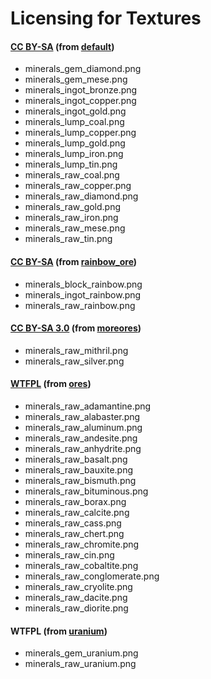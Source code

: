 # Licensing for Textures


#### [CC BY-SA][lic.default] (from [default][])
- minerals_gem_diamond.png
- minerals_gem_mese.png
- minerals_ingot_bronze.png
- minerals_ingot_copper.png
- minerals_ingot_gold.png
- minerals_lump_coal.png
- minerals_lump_copper.png
- minerals_lump_gold.png
- minerals_lump_iron.png
- minerals_lump_tin.png
- minerals_raw_coal.png
- minerals_raw_copper.png
- minerals_raw_diamond.png
- minerals_raw_gold.png
- minerals_raw_iron.png
- minerals_raw_mese.png
- minerals_raw_tin.png

#### [CC BY-SA][lic.rainbow_ore] (from [rainbow_ore][])
- minerals_block_rainbow.png
- minerals_ingot_rainbow.png
- minerals_raw_rainbow.png

#### [CC BY-SA 3.0][lic.moreores] (from [moreores][])
- minerals_raw_mithril.png
- minerals_raw_silver.png

#### [WTFPL][lic.ores] (from [ores][])
- minerals_raw_adamantine.png
- minerals_raw_alabaster.png
- minerals_raw_aluminum.png
- minerals_raw_andesite.png
- minerals_raw_anhydrite.png
- minerals_raw_basalt.png
- minerals_raw_bauxite.png
- minerals_raw_bismuth.png
- minerals_raw_bituminous.png
- minerals_raw_borax.png
- minerals_raw_calcite.png
- minerals_raw_cass.png
- minerals_raw_chert.png
- minerals_raw_chromite.png
- minerals_raw_cin.png
- minerals_raw_cobaltite.png
- minerals_raw_conglomerate.png
- minerals_raw_cryolite.png
- minerals_raw_dacite.png
- minerals_raw_diorite.png

#### WTFPL (from [uranium][])
- minerals_gem_uranium.png
- minerals_raw_uranium.png


[default]: https://github.com/minetest/minetest_game/tree/master/mods/default
[moreores]: https://forum.minetest.net/viewtopic.php?t=549
[ores]: http://forum.freeminer.org/threads/ores-mod-wip-0-8-ores.98
[rainbow_ore]: https://forum.minetest.net/viewtopic.php?t=13519
[uranium]: https://forum.minetest.net/viewtopic.php?t=2234

[lic.default]: https://github.com/minetest/minetest_game/blob/master/mods/default/license.txt
[lic.moreores]: https://github.com/minetest-mods/moreores/blob/master/README.md
[lic.ores]: https://github.com/Nullsrc/Ores/blob/master/README.txt
[lic.rainbow_ore]: https://github.com/FsxShader2012/rainbow_ore/blob/master/README.md
